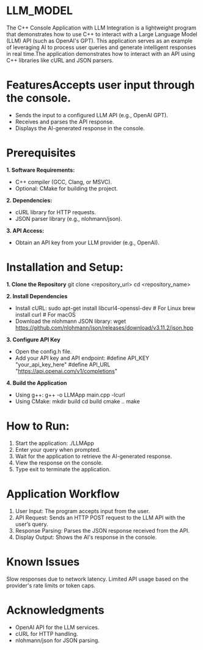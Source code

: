 # LLM_MODEL
The C++ Console Application with LLM Integration is a lightweight program that demonstrates how to use C++ to interact with a Large Language Model (LLM) API (such as OpenAI's GPT). This application serves as an example of leveraging AI to process user queries and generate intelligent responses in real time.The application demonstrates how to interact with an API using C++ libraries like cURL and JSON parsers.
# FeaturesAccepts user input through the console.
* Sends the input to a configured LLM API (e.g., OpenAI GPT).
* Receives and parses the API response.
* Displays the AI-generated response in the console.
# Prerequisites
**1. Software Requirements:**
* C++ compiler (GCC, Clang, or MSVC).
* Optional: CMake for building the project.
  
**2. Dependencies:**
* cURL library for HTTP requests.
* JSON parser library (e.g., nlohmann/json).
  
**3. API Access:**
* Obtain an API key from your LLM provider (e.g., OpenAI).
# Installation and Setup:  
**1. Clone the Repository**
git clone <repository_url>
cd <repository_name>

**2. Install Dependencies**
* Install cURL:
sudo apt-get install libcurl4-openssl-dev  # For Linux
brew install curl                         # For macOS
* Download the nlohmann JSON library:
wget https://github.com/nlohmann/json/releases/download/v3.11.2/json.hpp

**3. Configure API Key**
* Open the config.h file.
* Add your API key and API endpoint:
#define API_KEY "your_api_key_here"
#define API_URL "https://api.openai.com/v1/completions"

**4. Build the Application**
* Using g++:
g++ -o LLMApp main.cpp -lcurl
* Using CMake:
mkdir build
cd build
cmake ..
make
# How to Run:
1. Start the application:
./LLMApp
2. Enter your query when prompted.
3. Wait for the application to retrieve the AI-generated response.
4. View the response on the console.
5. Type exit to terminate the application.
# Application Workflow
1. User Input: The program accepts input from the user.
2. API Request: Sends an HTTP POST request to the LLM API with the user’s query.
3. Response Parsing: Parses the JSON response received from the API.
4. Display Output: Shows the AI's response in the console.
# Known Issues
Slow responses due to network latency.
Limited API usage based on the provider's rate limits or token caps.
# Acknowledgments
* OpenAI API for the LLM services.
* cURL for HTTP handling.
* nlohmann/json for JSON parsing.



